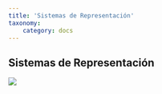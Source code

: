 ```yaml
---
title: 'Sistemas de Representación'
taxonomy:
    category: docs
---
```


## Sistemas de Representación

![](http://www.jfsowa.com/figs/lull.gif)